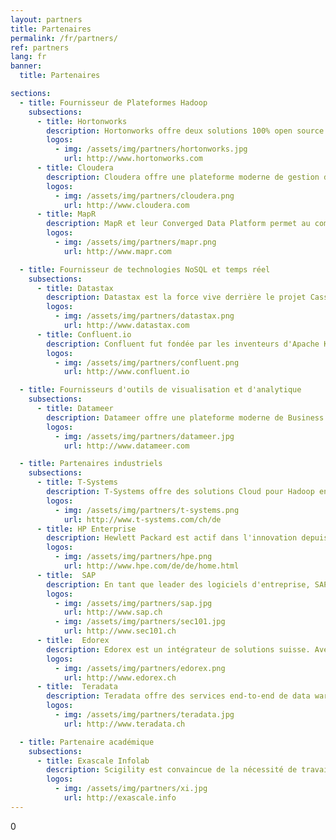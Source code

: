 ```yaml
---
layout: partners
title: Partenaires
permalink: /fr/partners/
ref: partners
lang: fr
banner:
  title: Partenaires

sections:
  - title: Fournisseur de Plateformes Hadoop
    subsections:
      - title: Hortonworks
        description: Hortonworks offre deux solutions 100% open source pour la gestion moderne d'information grâce à Hortonworks Data Platform et Hortonworks Data Flow. Scigility fut le premier partenaire d'Hortonworks en Suisse et est en intégrateur système pour Hortonworks depuis 2013.
        logos:
          - img: /assets/img/partners/hortonworks.jpg
            url: http://www.hortonworks.com
      - title: Cloudera
        description: Cloudera offre une plateforme moderne de gestion d'information et d'analytique qui est performante, sécurisée, et facile à utiliser.
        logos:
          - img: /assets/img/partners/cloudera.png
            url: http://www.cloudera.com
      - title: MapR
        description: MapR et leur Converged Data Platform permet au compagnies de générer de nouveaux bénéfices à partir de leur données.
        logos:
          - img: /assets/img/partners/mapr.png
            url: http://www.mapr.com

  - title: Fournisseur de technologies NoSQL et temps réel
    subsections:
      - title: Datastax
        description: Datastax est la force vive derrière le projet Cassandra d'Apache. Avec la Datastax Enterprise Platform, vous bénéficiez d'une plateforme distribuée pour le NoSQL, la recherche d'information et les bases de données graphes.
        logos:
          - img: /assets/img/partners/datastax.png
            url: http://www.datastax.com
      - title: Confluent.io
        description: Confluent fut fondée par les inventeurs d'Apache Kafka. Confluent offre une plateforme de gestion de données temps réel qui permet aux compagnies de générer un maximum de valeurs de leurs flux de données. Scigility est un partenaire de Confluent depuis 2016.
        logos:
          - img: /assets/img/partners/confluent.png
            url: http://www.confluent.io

  - title: Fournisseurs d'outils de visualisation et d'analytique
    subsections:
      - title: Datameer
        description: Datameer offre une plateforme moderne de Business Intelligence se basant sur Hadoop. Datameer supporte la connexion de nouvelles sources de données de manière dynamique ainsi que l'édition directe de donnée Hadoop dans un tableur.
        logos:
          - img: /assets/img/partners/datameer.jpg
            url: http://www.datameer.com

  - title: Partenaires industriels
    subsections:
      - title: T-Systems
        description: T-Systems offre des solutions Cloud pour Hadoop en Suisse. Avec leurs solutions, les compagnies suisse peuvent bénéficier d'une installation PaaS bare-metal d'Hadoop avec un connectivité optimale et une garantie d'hosting en Suisse. Scigility et T-Systems travaillent en étroite collaboration pour vous offrir une solution PaaS 100% suisse et adaptée à vos besoins.
        logos:
          - img: /assets/img/partners/t-systems.png
            url: http://www.t-systems.com/ch/de
      - title: HP Enterprise
        description: Hewlett Packard est actif dans l'innovation depuis plus de 75 ans. Le large portfolio d'HP a été développé pour toutes sortes de sociétees, de la start-up au conglomérat international. Scigility et HP travaillent main dans la main afin d'accompagnier leur clients dans leur transformation digitale de manière optimale.
        logos:
          - img: /assets/img/partners/hpe.png
            url: http://www.hpe.com/de/de/home.html
      - title:  SAP
        description: En tant que leader des logiciels d'entreprise, SAP supporte les compagnies afin de minimiser l'impact négatif que les systèmes d'information complexes peuvent amener et afin de créer de nouvelles possibilités d'innovation et de croissance. Scigility s'est spécialisé dans l'intégration de SAP Hana dans les environnements Hadoop. Nous travaillons également en partenariat ave SEC1.01., un partenaire SAP reconnu, dans ce contexte.
        logos:
          - img: /assets/img/partners/sap.jpg
            url: http://www.sap.ch
          - img: /assets/img/partners/sec101.jpg
            url: http://www.sec101.ch
      - title:  Edorex
        description: Edorex est un intégrateur de solutions suisse. Avec Edorex, Scigility travaille sur des solutions innovatrices valorisant de manière optimale les données de nos clients.
        logos:
          - img: /assets/img/partners/edorex.png
            url: http://www.edorex.ch
      - title:  Teradata
        description: Teradata offre des services end-to-end de data warehousing et d'analytique, à partir desquels vous pouvez amorcer votre virage Big Data et augmenter vos revenus, votre efficacité ainsi que vos relations clients. Scigility travaille avec Teradata afin d'intégrer au mieux Hadoop, Teradata Data Warehouse et AsterData.
        logos:
          - img: /assets/img/partners/teradata.jpg
            url: http://www.teradata.ch

  - title: Partenaire académique
    subsections:
      - title: Exascale Infolab
        description: Scigility est convaincue de la nécessité de travailler main dans la main avec les meilleurs groupes de recherche afin d'offrir des services optimaux à ses clients. Scigility travaille de manière quotidienne avec le laboratoire de recherche eXascale Infolab, un leader mondial reconnu des infrastructures de données, du Big Data et du Data Science. Au-delà de la veille technologique, nous travaillons avec l'eXascale Infolab sur le design et l'implémentation de nouvelles plateformes de gestion de données, ainsi que sur la publication de nos résultats dans les meilleurs journaux académiques.
        logos:
          - img: /assets/img/partners/xi.jpg
            url: http://exascale.info
---
```

0
